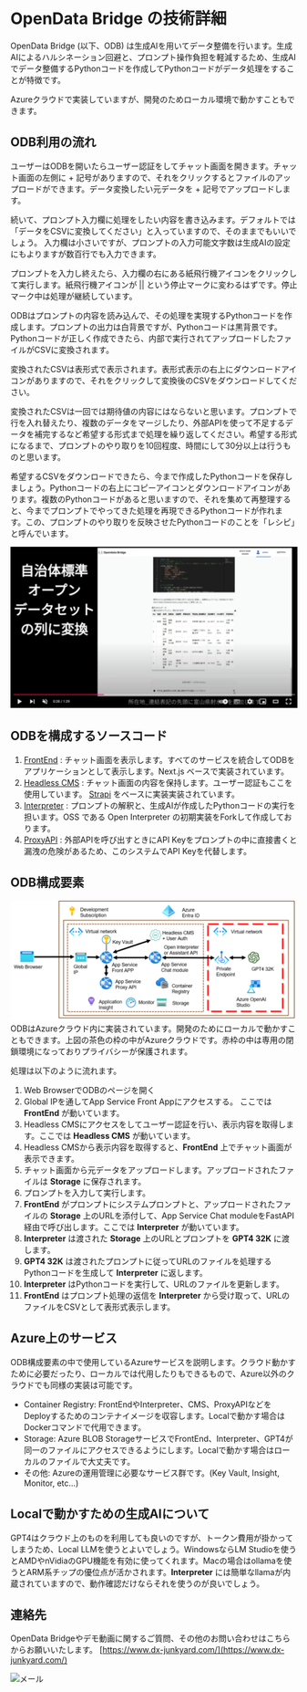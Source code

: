 # OpenData Bridge の技術詳細


OpenData Bridge (以下、ODB) は生成AIを用いてデータ整備を行います。生成AIによるハルシネーション回避と、プロンプト操作負担を軽減するため、生成AIでデータ整備するPythonコードを作成してPythonコードがデータ処理をすることが特徴です。

Azureクラウドで実装していますが、開発のためローカル環境で動かすこともできます。

## ODB利用の流れ

ユーザーはODBを開いたらユーザー認証をしてチャット画面を開きます。チャット画面の左側に + 記号がありますので、それをクリックするとファイルのアップロードができます。データ変換したい元データを + 記号でアップロードします。

続いて、プロンプト入力欄に処理をしたい内容を書き込みます。デフォルトでは「データをCSVに変換してください」と入っていますので、そのままでもいいでしょう。
入力欄は小さいですが、プロンプトの入力可能文字数は生成AIの設定にもよりますが数百行でも入力できます。

プロンプトを入力し終えたら、入力欄の右にある紙飛行機アイコンをクリックして実行します。紙飛行機アイコンが || という停止マークに変わるはずです。停止マーク中は処理が継続しています。

ODBはプロンプトの内容を読み込んで、その処理を実現するPythonコードを作成します。プロンプトの出力は白背景ですが、Pythonコードは黒背景です。Pythonコードが正しく作成できたら、内部で実行されてアップロードしたファイルがCSVに変換されます。

変換されたCSVは表形式で表示されます。表形式表示の右上にダウンロードアイコンがありますので、それをクリックして変換後のCSVをダウンロードしてください。

変換されたCSVは一回では期待値の内容にはならないと思います。プロンプトで行を入れ替えたり、複数のデータをマージしたり、外部APIを使って不足するデータを補完するなど希望する形式まで処理を繰り返してください。希望する形式になるまで、プロンプトのやり取りを10回程度、時間にして30分以上は行うものと思います。

希望するCSVをダウンロードできたら、今まで作成したPythonコードを保存しましょう。Pythonコードの右上にコピーアイコンとダウンロードアイコンがあります。複数のPythonコードがあると思いますので、それを集めて再整理すると、今までプロンプトでやってきた処理を再現できるPythonコードが作れます。この、プロンプトのやり取りを反映させたPythonコードのことを「レシピ」と呼んでいます。

[!['ODB利用の流れ'](ODB2023_YouTube.png)]('https://www.youtube.com/watch?v=4bQnxkUSlBI')


## ODBを構成するソースコード

1. [FrontEnd](https://github.com/dx-junkyard/opendata-bridge-frontend)
: チャット画面を表示します。すべてのサービスを統合してODBをアプリケーションとして表示します。Next.js ベースで実装されています。
1. [Headless CMS](https://github.com/dx-junkyard/opendata-bridge-cms)
: チャット画面の内容を保持します。ユーザー認証もここを使用しています。 [Strapi](https://strapi.io/) をベースに実装実装されています。
1. [Interpreter](https://github.com/dx-junkyard/fast-api-with-open-interpreter)
: プロンプトの解釈と、生成AIが作成したPythonコードの実行を担います。OSS である Open Interpreter の初期実装をForkして作成しております。
1. [ProxyAPI](https://github.com/dx-junkyard/OpenData-Bridge-proxy-api)
: 外部APIを呼び出すときにAPI Keyをプロンプトの中に直接書くと漏洩の危険があるため、このシステムでAPI Keyを代替します。

## ODB構成要素
![ODB概要図](ODB2023_Azure_Details.png)
ODBはAzureクラウド内に実装されています。開発のためにローカルで動かすこともできます。上図の茶色の枠の中がAzureクラウドです。赤枠の中は専用の閉鎖環境になっておりプライバシーが保護されます。

処理は以下のように流れます。

1. Web BrowserでODBのページを開く
1. Global IPを通してApp Service Front Appにアクセスする。
ここでは **FrontEnd** が動いています。
1. Headless CMSにアクセスをしてユーザー認証を行い、表示内容を取得します。ここでは **Headless CMS** が動いています。
1. Headless CMSから表示内容を取得すると、**FrontEnd** 上でチャット画面が表示できます。
1. チャット画面から元データをアップロードします。アップロードされたファイルは **Storage** に保存されます。
1. プロンプトを入力して実行します。
1. **FrontEnd** がプロンプトにシステムプロンプトと、アップロードされたファイルの **Storage** 上のURLを添付して、App Service Chat moduleをFastAPI経由で呼び出します。ここでは **Interpreter** が動いています。
1. **Interpreter** は渡された **Storage** 上のURLとプロンプトを **GPT4 32K** に渡します。
1. **GPT4 32K** は渡されたプロンプトに従ってURLのファイルを処理するPythonコードを生成して **Interpreter** に返します。
1. **Interpreter** はPythonコードを実行して、URLのファイルを更新します。
1. **FrontEnd** はプロンプト処理の返信を **Interpreter** から受け取って、URLのファイルをCSVとして表形式表示します。

## Azure上のサービス
ODB構成要素の中で使用しているAzureサービスを説明します。クラウド動かすために必要だったり、ローカルでは代用したりもできるもので、Azure以外のクラウドでも同様の実装は可能です。

- Container Registry: FrontEndやInterpreter、CMS、ProxyAPIなどをDeployするためのコンテナイメージを収容します。Localで動かす場合はDockerコマンドで代用できます。
- Storage: Azure BLOB StorageサービスでFrontEnd、Interpreter、GPT4が同一のファイルにアクセスできるようにします。Localで動かす場合はローカルのファイルで大丈夫です。
- その他: Azureの運用管理に必要なサービス群です。(Key Vault, Insight, Monitor, etc...)

## Localで動かすための生成AIについて
GPT4はクラウド上のものを利用しても良いのですが、トークン費用が掛かってしまうため、Local LLMを使うとよいでしょう。WindowsならLM Studioを使うとAMDやnVidiaのGPU機能を有効に使ってくれます。Macの場合はollamaを使うとARM系チップの優位点が活かされます。**Interpreter** には簡単なllamaが内蔵されていますので、動作確認だけならそれを使うのが良いでしょう。


## 連絡先
OpenData Bridgeやデモ動画に関するご質問、その他のお問い合わせはこちらからお願いいたします。
[https://www.dx-junkyard.com/](https://www.dx-junkyard.com/)

![メール](/em_add.png)